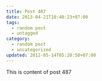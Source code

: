 ```yaml
---
title: Post 487
date: 2013-04-21T10:40:23+07:00
tags:
  - random post
  - untagged
category:
  - random post
  - uncategorized
updated: 2012-05-14T05:28:58+07:00
---
```

This is content of post 487